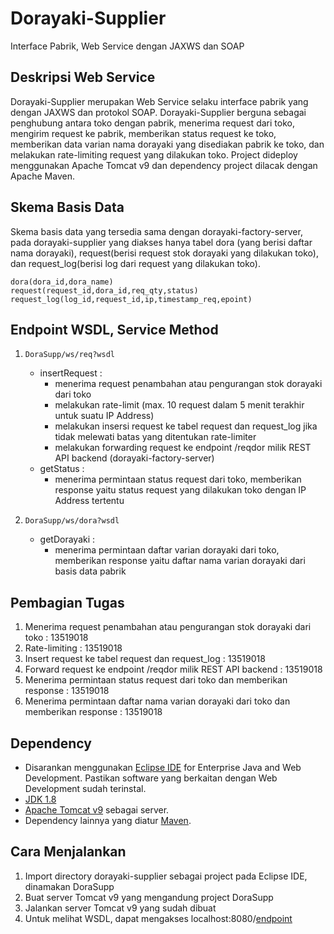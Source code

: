 # Dorayaki-Supplier
Interface Pabrik, Web Service dengan JAXWS dan SOAP

## Deskripsi Web Service
Dorayaki-Supplier merupakan Web Service selaku interface pabrik yang dengan JAXWS dan protokol SOAP. Dorayaki-Supplier berguna sebagai penghubung antara toko dengan pabrik, menerima request dari toko, mengirim request ke pabrik, memberikan status request ke toko, memberikan data varian nama dorayaki yang disediakan pabrik ke toko, dan melakukan rate-limiting request yang dilakukan toko. Project dideploy menggunakan Apache Tomcat v9 dan dependency project dilacak dengan Apache Maven.

## Skema Basis Data
Skema basis data yang tersedia sama dengan dorayaki-factory-server, pada dorayaki-supplier yang diakses hanya tabel dora (yang berisi daftar nama dorayaki), request(berisi request stok dorayaki yang dilakukan toko), dan request_log(berisi log dari request yang dilakukan toko).
```
dora(dora_id,dora_name)
request(request_id,dora_id,req_qty,status)
request_log(log_id,request_id,ip,timestamp_req,epoint)
```
## Endpoint WSDL, Service Method
1. `DoraSupp/ws/req?wsdl`
   - insertRequest : 
        - menerima request penambahan atau pengurangan stok dorayaki dari toko
        - melakukan rate-limit (max. 10 request dalam 5 menit terakhir untuk suatu IP Address)
        - melakukan insersi request ke tabel request dan request_log jika tidak melewati batas yang ditentukan rate-limiter
        - melakukan forwarding request ke endpoint /reqdor milik REST API backend (dorayaki-factory-server)
   - getStatus :
        - menerima permintaan status request dari toko, memberikan response yaitu status request yang dilakukan toko dengan IP Address tertentu
   
2. `DoraSupp/ws/dora?wsdl`
   - getDorayaki :
        - menerima permintaan daftar varian dorayaki dari toko, memberikan response yaitu daftar nama varian dorayaki dari basis data pabrik

## Pembagian Tugas
1. Menerima request penambahan atau pengurangan stok dorayaki dari toko : 13519018
2. Rate-limiting : 13519018
3. Insert request ke tabel request dan request_log : 13519018
4. Forward request ke endpoint /reqdor milik REST API backend : 13519018
5. Menerima  permintaan status request dari toko dan memberikan response : 13519018
6. Menerima permintaan daftar nama varian dorayaki dari toko dan memberikan response : 13519018

## Dependency
- Disarankan menggunakan [Eclipse IDE](https://www.eclipse.org/downloads/) for Enterprise Java and Web Development. Pastikan software yang berkaitan dengan Web Development sudah terinstal.
- [JDK 1.8](https://www.oracle.com/java/technologies/javase/javase8-archive-downloads.html)
- [Apache Tomcat v9](https://tomcat.apache.org/download-90.cgi) sebagai server.
- Dependency lainnya yang diatur [Maven](https://maven.apache.org/). 

## Cara Menjalankan
1. Import directory dorayaki-supplier sebagai project pada Eclipse IDE, dinamakan DoraSupp
2. Buat server Tomcat v9 yang mengandung project DoraSupp
3. Jalankan server Tomcat v9 yang sudah dibuat
4. Untuk melihat WSDL, dapat mengakses localhost:8080/[endpoint](#endpoint-wsdl-service-method)